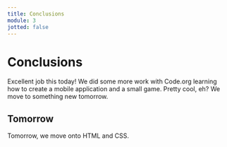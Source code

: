 ```yaml
---
title: Conclusions
module: 3
jotted: false
---
```


# Conclusions

Excellent job this today!  We did some more work with Code.org learning how to create a mobile application and a small game.  Pretty cool, eh? We move to something new tomorrow.

## Tomorrow

Tomorrow, we move onto HTML and CSS.